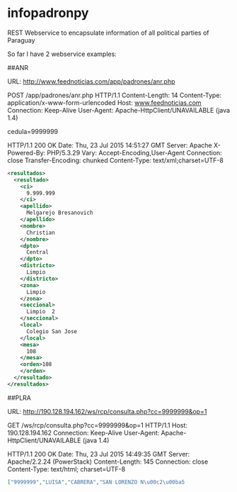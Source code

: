 # infopadronpy

REST Webservice to encapsulate information of all political parties of Paraguay

So far I have 2 webservice examples:

##ANR

URL: http://www.feednoticias.com/app/padrones/anr.php

POST /app/padrones/anr.php HTTP/1.1
Content-Length: 14
Content-Type: application/x-www-form-urlencoded
Host: www.feednoticias.com
Connection: Keep-Alive
User-Agent: Apache-HttpClient/UNAVAILABLE (java 1.4)

cedula=9999999

HTTP/1.1 200 OK
Date: Thu, 23 Jul 2015 14:51:27 GMT
Server: Apache
X-Powered-By: PHP/5.3.29
Vary: Accept-Encoding,User-Agent
Connection: close
Transfer-Encoding: chunked
Content-Type: text/xml;charset=UTF-8
```xml
<resultados>
  <resultado>
    <ci>
      9.999.999
    </ci>
    <apellido>
      Melgarejo Bresanovich
    </apellido>
    <nombre>
      Christian
    </nombre>
    <dpto>
      Central
    </dpto>
    <districto>
      Limpio
    </districto>
    <zona>
      Limpio
    </zona>
    <seccional>
      Limpio  2
    </seccional>
    <local>
      Colegio San Jose
    </local>
    <mesa>
      108
    </mesa>
    <orden>108
    </orden>
  </resultado>
</resultados>
```

##PLRA

URL: http://190.128.194.162/ws/rcp/consulta.php?cc=9999999&op=1

GET /ws/rcp/consulta.php?cc=9999999&op=1 HTTP/1.1
Host: 190.128.194.162
Connection: Keep-Alive
User-Agent: Apache-HttpClient/UNAVAILABLE (java 1.4)

HTTP/1.1 200 OK
Date: Thu, 23 Jul 2015 14:49:35 GMT
Server: Apache/2.2.24 (PowerStack)
Content-Length: 145
Connection: close
Content-Type: text/html; charset=UTF-8
```json
["9999999","LUISA","CABRERA","SAN LORENZO N\u00c2\u00ba5                      ","COL.NAC.CONCEPCION L.DE CHAVEZ","9","999"]
```
